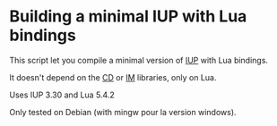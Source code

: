 # Building a minimal IUP with Lua bindings

This script let you compile a minimal version of [IUP](https://webserver2.tecgraf.puc-rio.br/iup/) with Lua bindings.

It doesn't depend on the [CD](https://webserver2.tecgraf.puc-rio.br/cd/) or [IM](https://webserver2.tecgraf.puc-rio.br/im/) libraries, only on Lua.

Uses IUP 3.30 and Lua 5.4.2

Only tested on Debian (with mingw pour la version windows).
